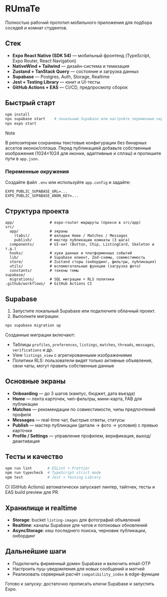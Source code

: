 # RUmaTe

Полностью рабочий прототип мобильного приложения для подбора соседей и комнат студентов.

## Стек

- **Expo React Native (SDK 54)** — мобильный фронтенд (TypeScript, Expo Router, React Navigation)
- **NativeWind + Tailwind** — дизайн-система и темизация
- **Zustand + TanStack Query** — состояние и загрузка данных
- **Supabase** — Postgres, Auth, Storage, Realtime
- **Jest + Testing Library** — юнит и UI-тесты
- **GitHub Actions + EAS** — CI/CD, предпросмотр сборок

## Быстрый старт

```bash
npm install
npx supabase start    # локальный Supabase или настройте переменные окружения
npx expo start
```

> [!NOTE]
> В репозитории сохранены текстовые конфигурации без бинарных ассетов иконок/сплэша. Перед публикацией добавьте собственные изображения (1024×1024 для иконки, адаптивные и сплэш) и пропишите пути в `app.json`.

### Переменные окружения

Создайте файл `.env` или используйте `app.config` и задайте:

```
EXPO_PUBLIC_SUPABASE_URL=... 
EXPO_PUBLIC_SUPABASE_ANON_KEY=...
```

## Структура проекта

```
app/                # expo-router маршруты (прокси в src/app)
src/
  app/              # экраны
    (tabs)/         # вкладки Home / Matches / Messages
    publish/        # мастер публикации комнаты (3 шага)
  components/       # UI-кит (Button, Chip, ListingCard, Skeleton и т.д.)
  hooks/            # хуки данных и платформенных событий
  lib/              # Supabase клиент, Zod-схемы, совместимость
  store/            # Zustand сторы (онбординг, фильтры, публикация)
  utils/            # вспомогательные функции (загрузка фото)
  constants/        # токены темы
supabase/
  migrations/       # SQL миграции + RLS политики
.github/workflows/  # GitHub Actions CI
```

## Supabase

1. Запустите локальный Supabase или подключите облачный проект.
2. Выполните миграции:

```bash
npx supabase migration up
```

Созданные миграции включают:

- Таблицы `profiles`, `preferences`, `listings`, `matches`, `threads`, `messages`, `verifications` и др.
- View `listings_view` с агрегированными изображениями
- Политики RLS: пользователи видят только активные объявления, свои чаты, могут править собственные данные

## Основные экраны

- **Onboarding** — до 3 шагов (кампус, бюджет, дата въезда)
- **Home** — лента карточек, чип-фильтры, мини-карта, FAB для публикации
- **Matches** — рекомендации по совместимости, чипы предпочтений профиля
- **Messages** — real-time чат, быстрые ответы, статусы
- **Publish** — мастер публикации (детали → фото → условия) с превью карточки
- **Profile / Settings** — управление профилем, верификация, выход/деактивация

## Тесты и качество

```bash
npm run lint       # ESLint + Prettier
npm run typecheck  # TypeScript strict mode
npm test           # Jest + Testing Library
```

CI (GitHub Actions) автоматически запускает линтер, тайпчек, тесты и EAS build preview для PR.

## Хранилище и realtime

- **Storage**: bucket `listing-images` для фотографий объявлений
- **Realtime**: каналы Supabase для чатов и потоковых обновлений
- **AsyncStorage**: кеш последнего поиска, черновик публикации, онбординг

## Дальнейшие шаги

- Подключить фирменный домен Supabase и включить email-OTP
- Настроить пуш-уведомления для новых сообщений и матчей
- Реализовать серверный расчёт `compatibility_index` в edge-функции

Готово к запуску: достаточно прописать ключи Supabase и запустить Expo.
